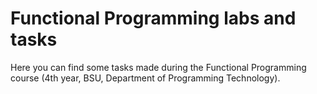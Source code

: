 # Functional Programming labs and tasks

Here you can find some tasks made during the Functional Programming course (4th year, BSU, Department of Programming Technology).


